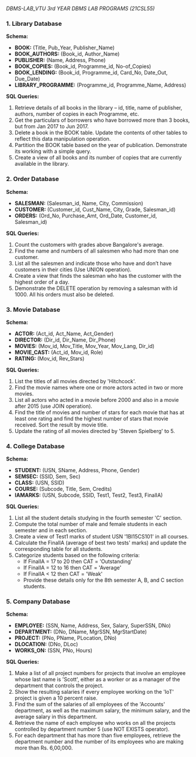 *DBMS-LAB_VTU 3rd YEAR DBMS LAB PROGRAMS (21CSL55)*

### 1. Library Database
**Schema:**
- **BOOK:** (Title, Pub_Year, Publisher_Name)
- **BOOK_AUTHORS:** (Book_id, Author_Name)
- **PUBLISHER:** (Name, Address, Phone)
- **BOOK_COPIES:** (Book_id, Programme_id, No-of_Copies)
- **BOOK_LENDING:** (Book_id, Programme_id, Card_No, Date_Out, Due_Date)
- **LIBRARY_PROGRAMME:** (Programme_id, Programme_Name, Address)

**SQL Queries:**
1. Retrieve details of all books in the library – id, title, name of publisher, authors, number of copies in each Programme, etc.
2. Get the particulars of borrowers who have borrowed more than 3 books, but from Jan 2017 to Jun 2017.
3. Delete a book in the BOOK table. Update the contents of other tables to reflect this data manipulation operation.
4. Partition the BOOK table based on the year of publication. Demonstrate its working with a simple query.
5. Create a view of all books and its number of copies that are currently available in the library.


### 2. Order Database
**Schema:**
- **SALESMAN:** (Salesman_id, Name, City, Commission)
- **CUSTOMER:** (Customer_id, Cust_Name, City, Grade, Salesman_id)
- **ORDERS:** (Ord_No, Purchase_Amt, Ord_Date, Customer_id, Salesman_id)

**SQL Queries:**
1. Count the customers with grades above Bangalore's average.
2. Find the name and numbers of all salesmen who had more than one customer.
3. List all the salesmen and indicate those who have and don’t have customers in their cities (Use UNION operation).
4. Create a view that finds the salesman who has the customer with the highest order of a day.
5. Demonstrate the DELETE operation by removing a salesman with id 1000. All his orders must also be deleted.


### 3. Movie Database
**Schema:**
- **ACTOR:** (Act_id, Act_Name, Act_Gender)
- **DIRECTOR:** (Dir_id, Dir_Name, Dir_Phone)
- **MOVIES:** (Mov_id, Mov_Title, Mov_Year, Mov_Lang, Dir_id)
- **MOVIE_CAST:** (Act_id, Mov_id, Role)
- **RATING:** (Mov_id, Rev_Stars)

**SQL Queries:**
1. List the titles of all movies directed by 'Hitchcock'.
2. Find the movie names where one or more actors acted in two or more movies.
3. List all actors who acted in a movie before 2000 and also in a movie after 2015 (use JOIN operation).
4. Find the title of movies and number of stars for each movie that has at least one rating and find the highest number of stars that movie received. Sort the result by movie title.
5. Update the rating of all movies directed by 'Steven Spielberg' to 5.


### 4. College Database
**Schema:**
- **STUDENT:** (USN, SName, Address, Phone, Gender)
- **SEMSEC:** (SSID, Sem, Sec)
- **CLASS:** (USN, SSID)
- **COURSE:** (Subcode, Title, Sem, Credits)
- **IAMARKS:** (USN, Subcode, SSID, Test1, Test2, Test3, FinalIA)

**SQL Queries:**
1. List all the student details studying in the fourth semester 'C' section.
2. Compute the total number of male and female students in each semester and in each section.
3. Create a view of Test1 marks of student USN '1BI15CS101' in all courses.
4. Calculate the FinalIA (average of best two tests' marks) and update the corresponding table for all students.
5. Categorize students based on the following criteria:
   - If FinalIA = 17 to 20 then CAT = 'Outstanding'
   - If FinalIA = 12 to 16 then CAT = 'Average'
   - If FinalIA < 12 then CAT = 'Weak'
   - Provide these details only for the 8th semester A, B, and C section students.


### 5. Company Database
**Schema:**
- **EMPLOYEE:** (SSN, Name, Address, Sex, Salary, SuperSSN, DNo)
- **DEPARTMENT:** (DNo, DName, MgrSSN, MgrStartDate)
- **PROJECT:** (PNo, PName, PLocation, DNo)
- **DLOCATION:** (DNo, DLoc)
- **WORKS_ON:** (SSN, PNo, Hours)

**SQL Queries:**
1. Make a list of all project numbers for projects that involve an employee whose last name is 'Scott', either as a worker or as a manager of the department that controls the project.
2. Show the resulting salaries if every employee working on the 'IoT' project is given a 10 percent raise.
3. Find the sum of the salaries of all employees of the 'Accounts' department, as well as the maximum salary, the minimum salary, and the average salary in this department.
4. Retrieve the name of each employee who works on all the projects controlled by department number 5 (use NOT EXISTS operator).
5. For each department that has more than five employees, retrieve the department number and the number of its employees who are making more than Rs. 6,00,000.

